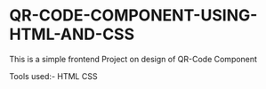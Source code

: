 # QR-CODE-COMPONENT-USING-HTML-AND-CSS

This is a simple frontend Project on design of QR-Code Component

Tools used:-
HTML
CSS

